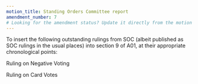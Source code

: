 ```yaml
---
motion_title: Standing Orders Committee report
amendment_number: 7
# Looking for the amendment status? Update it directly from the motion page!
---
```

To insert the following outstanding rulings from SOC (albeit published as SOC rulings in the usual places) into section 9 of A01, at their appropriate chronological points:

Ruling on Negative Voting

Ruling on Card Votes
 
